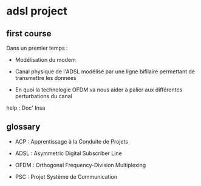 adsl project
============

first course
------------

Dans un premier temps :

- Modélisation du modem

- Canal physique de l'ADSL modélisé par une ligne bifilaire permettant de transmettre les données

- En quoi la technologie OFDM va nous aider à palier aux différentes perturbations du canal

help : Doc' Insa


glossary
--------

- ACP : Apprentissage à la Conduite de Projets

- ADSL : Asymmetric Digital Subscriber Line

- OFDM : Orthogonal Frequency-Division Multiplexing

- PSC : Projet Système de Communication
